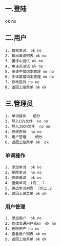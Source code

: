 ## 一.登陆
ok  no
## 二.用户
    1. 搜索单词  ok no
    2. 输出单词列表 ok no
    3. 英译中测试 ok no
    4. 中译英测试 ok no
    5. 英译中错词本管理 no no 
    6. 中译英错词本管理 no no 
    7. 修改密码 no no
    8. 返回上级菜单 ok ok

## 三.管理员
    1. 单词操作   细分
    2. 导入CSV文件  no no 
    3. 导入JSON文件  no no
    4. 修改密码  no no
    5. 用户管理    细分
    6. 返回上级菜单 ok  ok
### 单词操作
    1. 添加单词  ok no
    2. 删除单词  no no
    3. 修改单词  ok no
    4. 搜索单词  (同二.1.
    5. 输出单词列表  (同二.2
    6. 返回上级菜单 ok ok

### 用户管理
    1. 添加用户  ok no
    2. 修改普通用户密码  ok no
    3. 删除用户 no no
    4. 查看用户列表 ok no
    5. 返回上级菜单 ok ok